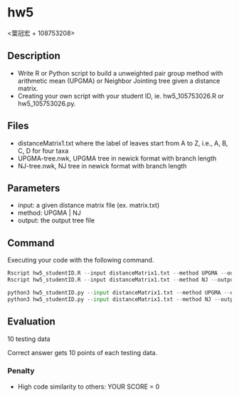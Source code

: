 # hw5

<葉冠宏 + 108753208>

## Description

* Write R or Python script to build a unweighted pair group method with arithmetic mean (UPGMA) or Neighbor Jointing tree given a distance matrix.
* Creating your own script with your student ID, ie. hw5_105753026.R or hw5_105753026.py.

## Files

* distanceMatrix1.txt where the label of leaves start from A to Z, i.e., A, B, C, D for four taxa
* UPGMA-tree.nwk, UPGMA tree in newick format with branch length
* NJ-tree.nwk, NJ tree in newick format with branch length

## Parameters

* input: a given distance matrix file (ex. matrix.txt)
* method: UPGMA | NJ
* output: the output tree file

## Command

Executing your code with the following command.

```R
Rscript hw5_studentID.R --input distanceMatrix1.txt --method UPGMA --output UPGMA-tree.nwk
Rscript hw5_studentID.R --input distanceMatrix1.txt --method NJ --output NJ-tree.nwk
```

```Python
python3 hw5_studentID.py --input distanceMatrix1.txt --method UPGMA --output UPGMA-tree.nwk
python3 hw5_studentID.py --input distanceMatrix1.txt --method NJ --output NJ-tree.nwk
```

## Evaluation

10 testing data

Correct answer gets 10 points of each testing data.

### Penalty

* High code similarity to others: YOUR SCORE = 0
